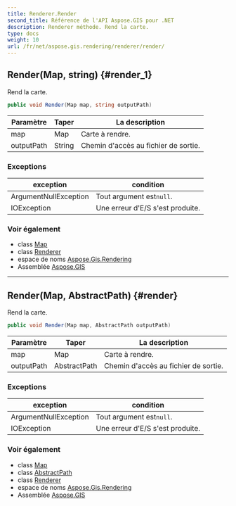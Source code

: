 ```yaml
---
title: Renderer.Render
second_title: Référence de l'API Aspose.GIS pour .NET
description: Renderer méthode. Rend la carte.
type: docs
weight: 10
url: /fr/net/aspose.gis.rendering/renderer/render/
---
```

## Render(Map, string) {#render_1}

Rend la carte.

```csharp
public void Render(Map map, string outputPath)
```

| Paramètre | Taper | La description |
| --- | --- | --- |
| map | Map | Carte à rendre. |
| outputPath | String | Chemin d'accès au fichier de sortie. |

### Exceptions

| exception | condition |
| --- | --- |
| ArgumentNullException | Tout argument est`null`. |
| IOException | Une erreur d'E/S s'est produite. |

### Voir également

* class [Map](../../map/)
* class [Renderer](../)
* espace de noms [Aspose.Gis.Rendering](../../renderer/)
* Assemblée [Aspose.GIS](../../../)

---

## Render(Map, AbstractPath) {#render}

Rend la carte.

```csharp
public void Render(Map map, AbstractPath outputPath)
```

| Paramètre | Taper | La description |
| --- | --- | --- |
| map | Map | Carte à rendre. |
| outputPath | AbstractPath | Chemin d'accès au fichier de sortie. |

### Exceptions

| exception | condition |
| --- | --- |
| ArgumentNullException | Tout argument est`null`. |
| IOException | Une erreur d'E/S s'est produite. |

### Voir également

* class [Map](../../map/)
* class [AbstractPath](../../../aspose.gis/abstractpath/)
* class [Renderer](../)
* espace de noms [Aspose.Gis.Rendering](../../renderer/)
* Assemblée [Aspose.GIS](../../../)


